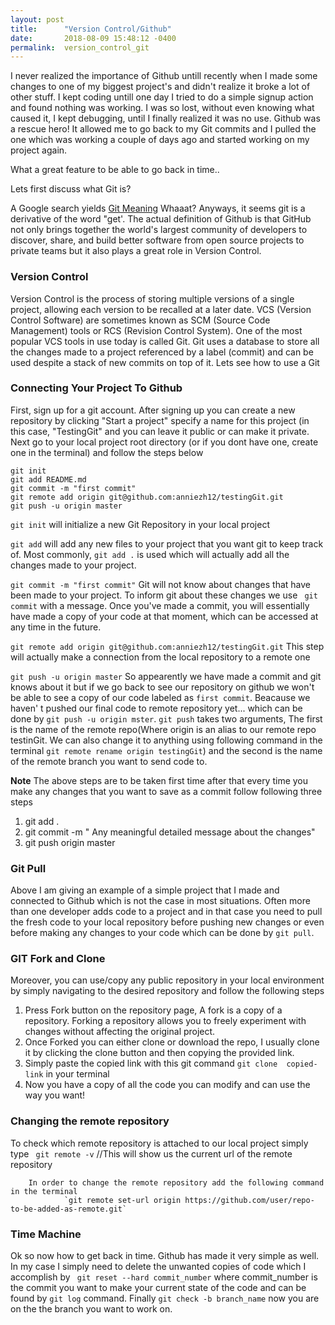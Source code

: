 ```yaml
---
layout: post
title:      "Version Control/Github"
date:       2018-08-09 15:48:12 -0400
permalink:  version_control_git
---
```



I never realized the importance of Github untill recently when I made some changes to one of my biggest project's and didn't realize  it broke a lot of other stuff.  I kept coding untill one day I tried to do a simple signup action and found  nothing was working. I was so lost, without even knowing what caused it, I kept debugging, until I finally realized it was no use. Github was a rescue hero! It allowed me to go back to my Git commits and I pulled the one which was working a couple of days ago and started working on my project again. 

What a great feature to be able to go back in time..

Lets first discuss what Git is? 

A Google search yields  [Git Meaning](https://www.google.com/search?ei=TkgUW8eBCpOO8APuqqOQAQ&q=git+meaning&oq=git+&gs_l=psy-ab.1.1.35i39k1l2j0i67k1l8.6093.6093.0.8191.1.1.0.0.0.0.119.119.0j1.1.0....0...1.1.64.psy-ab..0.1.118....0.ByDMVvhIFwA)
Whaaat?   Anyways, it seems git is a derivative of the word "get'. The actual definition of Github is that GitHub not only brings together the world's largest community of developers to discover, share, and build better software from open source projects to private teams but it also plays a great role in Version Control.

### Version Control

Version Control is the process of storing multiple versions of a single project, allowing each version to be recalled at a later date. VCS (Version Control Software) are sometimes known as SCM (Source Code Management) tools or RCS (Revision Control System). One of the most popular VCS tools in use today is called Git. Git uses a database to store all the changes made to a project referenced by a label (commit) and can be used despite a stack of new commits on top of it. 
Lets see how to use a Git

### Connecting Your Project To Github
First, sign up for a git account. After signing up you can create a new repository by clicking "Start a project"
specify a name for this project (in this case, "TestingGit" and you can leave it public or can make it private. Next go to your local project root directory (or if you dont have one, create one in the terminal) and follow the steps below
 

```
git init
git add README.md
git commit -m "first commit"
git remote add origin git@github.com:anniezh12/testingGit.git
git push -u origin master
```

`git init` will initialize a new Git Repository in your local project

`git add` will add any new files to your project that you want git to keep track of. Most commonly, `git add .` is used which will actually add all the changes made to your project.

`git commit -m "first commit"` Git will not know about changes that have been made to your project.
To inform git about these changes we use ` git commit` with a message. Once you've made a commit, you will essentially have made a copy of your code at that moment, which can be accessed at any time in the future.

`git remote add origin git@github.com:anniezh12/testingGit.git`  This step will actually make a connection from the local repository to a remote one

`git push -u origin master` So appearently we have made a commit and git knows about it but if we go back to see our repository on github we won't be able to see a copy of our code labeled as `first commit`. Beacause we haven' t
pushed our final code to remote repository yet... which can be done by `git push -u origin mster`.  `git push`  takes two arguments, The first is the name of the remote repo(Where origin is an alias to our remote repo testinGit. We can also change it to anything using following command in the terminal
  `git remote rename origin testingGit`) 
	and the second is the name of the remote branch you want to send code to.

**Note** The above steps are to be taken first time after that every time you make any changes that you want to save as a commit follow following  three steps

1. git add  .
2. git commit -m " Any meaningful detailed message about the changes"
3. git push origin master

### Git Pull
Above I am giving an example of  a simple  project  that I made and connected to Github which is not the case in most situations. Often more than one developer adds code to a project and in that case you need to pull the fresh code to your local repository before pushing new changes or even before making any changes to your code which can be done by 
`git pull`.

### GIT Fork and Clone

 Moreover, you  can use/copy any public repository in your local environment by simply navigating to the desired repository and follow the following steps
 
  1. Press Fork button on the repository page, A fork is a copy of a repository. Forking a repository allows you to freely           experiment with changes without affecting the original project.
  2.  Once Forked you can either clone or download  the repo, I usually clone it by clicking the clone button and then               copying the provided link.
  3.  Simply paste the copied link with this git command  `git clone  copied-link` in your terminal
  4.  Now you have a copy of all the code you can modify and can use the way you want!
  
### 	Changing the remote repository

   To check which remote repository is attached to our local project simply type 
	  ` git remote -v`   //This will show us the current url of the remote repository 
		
		In order to change the remote repository add the following command in the terminal
				`git remote set-url origin https://github.com/user/repo-to-be-added-as-remote.git`
		 
		 

### **Time Machine**

Ok so now how to get back in time. Github has made it very simple as well. In my case I simply need to delete the unwanted copies of code which I accomplish by ` git reset --hard commit_number`
where commit_number is the commit you want to make your current state of the code and can be found by 
`git log` command.
Finally `git check -b branch_name` now you are on the the branch you want to work on.

